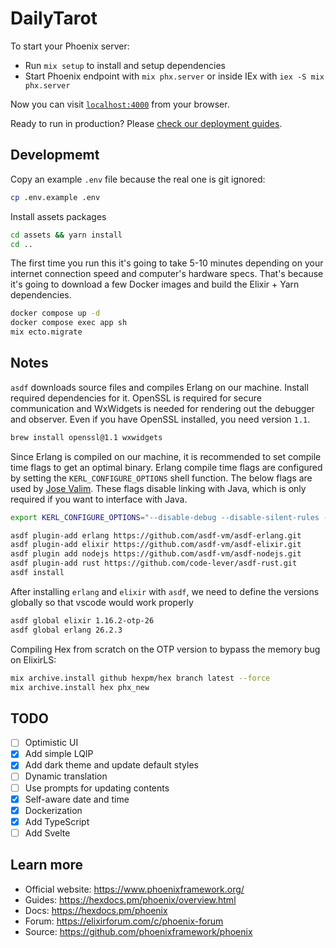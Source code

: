 # DailyTarot

To start your Phoenix server:

* Run `mix setup` to install and setup dependencies
* Start Phoenix endpoint with `mix phx.server` or inside IEx with `iex -S mix phx.server`

Now you can visit [`localhost:4000`](http://localhost:4000) from your browser.

Ready to run in production? Please [check our deployment guides](https://hexdocs.pm/phoenix/deployment.html).

## Developmemt

Copy an example `.env` file because the real one is git ignored:

```sh
cp .env.example .env
```

Install assets packages

```sh
cd assets && yarn install
cd ..
```

The first time you run this it's going to take 5-10 minutes depending on your internet connection speed and computer's hardware specs. That's because it's going to download a few Docker images and build the Elixir + Yarn dependencies.

```sh
docker compose up -d
docker compose exec app sh
mix ecto.migrate
```

## Notes

`asdf` downloads source files and compiles Erlang on our machine. Install required dependencies for it. OpenSSL is required for secure communication and WxWidgets is needed for rendering out the debugger and observer. Even if you have OpenSSL installed, you need version `1.1`.

```sh
brew install openssl@1.1 wxwidgets
```

Since Erlang is compiled on our machine, it is recommended to set compile time flags to get an optimal binary. Erlang compile time flags are configured by setting the `KERL_CONFIGURE_OPTIONS` shell function. The below flags are used by [Jose Valim](https://twitter.com/josevalim/status/1507608988577316865?lang=en). These flags disable linking with Java, which is only required if you want to interface with Java.

```sh
export KERL_CONFIGURE_OPTIONS="--disable-debug --disable-silent-rules --without-javac --enable-shared-zlib --enable-dynamic-ssl-lib --enable-threads --enable-kernel-poll --enable-wx --enable-webview --enable-darwin-64bit --enable-gettimeofday-as-os-system-time --with-ssl=$(brew --prefix openssl@1.1)" KERL_BUILD_DOCS="yes"
```

```sh
asdf plugin-add erlang https://github.com/asdf-vm/asdf-erlang.git
asdf plugin-add elixir https://github.com/asdf-vm/asdf-elixir.git
asdf plugin add nodejs https://github.com/asdf-vm/asdf-nodejs.git
asdf plugin-add rust https://github.com/code-lever/asdf-rust.git
asdf install
```

After installing `erlang` and `elixir` with `asdf`, we need to define the versions globally so that vscode would work properly

```sh
asdf global elixir 1.16.2-otp-26
asdf global erlang 26.2.3
```

Compiling Hex from scratch on the OTP version to bypass the memory bug on ElixirLS:

```sh
mix archive.install github hexpm/hex branch latest --force
mix archive.install hex phx_new
```

## TODO

* [ ] Optimistic UI
* [x] Add simple LQIP
* [x] Add dark theme and update default styles
* [ ] Dynamic translation
* [ ] Use prompts for updating contents
* [x] Self-aware date and time
* [x] Dockerization
* [x] Add TypeScript
* [ ] Add Svelte

## Learn more

* Official website: <https://www.phoenixframework.org/>
* Guides: <https://hexdocs.pm/phoenix/overview.html>
* Docs: <https://hexdocs.pm/phoenix>
* Forum: <https://elixirforum.com/c/phoenix-forum>
* Source: <https://github.com/phoenixframework/phoenix>
